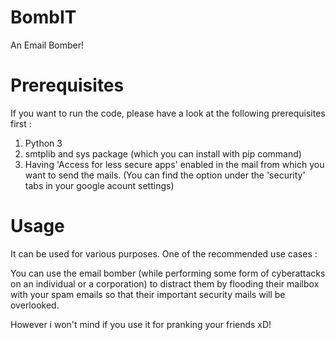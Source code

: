 # BombIT
An Email Bomber!

# Prerequisites

If you want to run the code, please have a look at the following prerequisites first :

1. Python 3
2. smtplib and sys package (which you can install with pip command)
3. Having 'Access for less secure apps' enabled in the mail from which you want to send the mails. (You can find the option under the 'security' tabs in your google acount settings)

# Usage

It can be used for various purposes.
One of the recommended use cases :

You can use the email bomber (while performing some form of cyberattacks on an individual or a corporation) to distract them  by flooding their mailbox with your spam emails so that their important security mails will be overlooked.

However i won't mind if you use it for pranking your friends xD!
